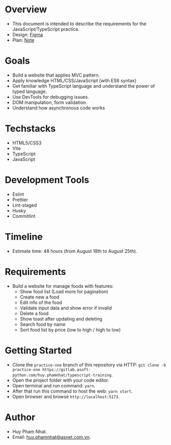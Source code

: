 # Overview

- This document is intended to describe the requirements for the JavaScript/TypeScript practice.
- Design: [Figma](https://www.figma.com/file/CwJzSvl4A51OxIbJQighV5/Foods-Mangement?node-id=512%3A5339&mode=dev)
- Plan: [Note](https://docs.google.com/document/d/1XTbOW_Xpu-QEHQsHX6cqCIn4nYN05USV5adZImLAzgs/edit?pli=1#heading=h.q32o90uckiri)

# Goals

- Build a website that applies MVC pattern.
- Apply knowledge HTML/CSS/JavaScript (with ES6 syntax)
- Get familiar with TypeScript language and understand the power of typed language.
- Use DevTools for debugging issues.
- DOM manipulation, form validation.
- Understand how asynchronous code works

# Techstacks

- HTML5/CSS3
- Vite
- TypeScript
- JavaScript

# Development Tools

- Eslint
- Prettier
- Lint-staged
- Husky
- Commitlint

# Timeline

- Estimate time: 48 hours (from August 18th to August 25th).

# Requirements

- Build a website for manage foods with features:
  - Show food list (Load more for pagination)
  - Create new a food
  - Edit info of the food
  - Validate input data and show error if invalid
  - Delete a food
  - Show toast after updating and deleting
  - Search food by name
  - Sort food list by price (low to high / high to low)

# Getting Started

- Clone the `practice-one` branch of this repository via HTTP: `git clone -b practice-one https://gitlab.asoft-python.com/huy.phamnhat/typescript-training`.
- Open the project folder with your code editor.
- Open terminal and run command: `yarn`.
- After that run this command to host the web: `yarn start`.
- Open browser and browse `http://localhost:5173`.

# Author

- Huy Pham Nhat.
- Email: huy.phamnhat@asnet.com.vn.
